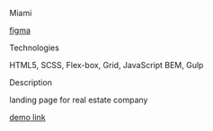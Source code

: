Miami

[figma](https://www.figma.com/file/nHz8bflIwJaWP3P99vKTH5/miami_home_new?node-id=16033%3A3)

Technologies

HTML5, SCSS, Flex-box, Grid, JavaScript BEM, Gulp

Description

landing page for real estate company

[demo link](https://bogdan-kotsupey.github.io/Miami/)

